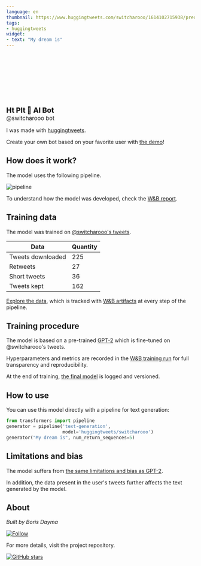 ```yaml
---
language: en
thumbnail: https://www.huggingtweets.com/switcharooo/1614102715938/predictions.png
tags:
- huggingtweets
widget:
- text: "My dream is"
---
```


<div>
<div style="width: 132px; height:132px; border-radius: 50%; background-size: cover; background-image: url('https://pbs.twimg.com/profile_images/1357939291276541952/YdCUHVto_400x400.jpg')">
</div>
<div style="margin-top: 8px; font-size: 19px; font-weight: 800">Ht Plt 🤖 AI Bot </div>
<div style="font-size: 15px">@switcharooo bot</div>
</div>

I was made with [huggingtweets](https://github.com/borisdayma/huggingtweets).

Create your own bot based on your favorite user with [the demo](https://colab.research.google.com/github/borisdayma/huggingtweets/blob/master/huggingtweets-demo.ipynb)!

## How does it work?

The model uses the following pipeline.

![pipeline](https://github.com/borisdayma/huggingtweets/blob/master/img/pipeline.png?raw=true)

To understand how the model was developed, check the [W&B report](https://app.wandb.ai/wandb/huggingtweets/reports/HuggingTweets-Train-a-model-to-generate-tweets--VmlldzoxMTY5MjI).

## Training data

The model was trained on [@switcharooo's tweets](https://twitter.com/switcharooo).

| Data | Quantity |
| --- | --- |
| Tweets downloaded | 225 |
| Retweets | 27 |
| Short tweets | 36 |
| Tweets kept | 162 |

[Explore the data](https://wandb.ai/wandb/huggingtweets/runs/2lkde1p2/artifacts), which is tracked with [W&B artifacts](https://docs.wandb.com/artifacts) at every step of the pipeline.

## Training procedure

The model is based on a pre-trained [GPT-2](https://huggingface.co/gpt2) which is fine-tuned on @switcharooo's tweets.

Hyperparameters and metrics are recorded in the [W&B training run](https://wandb.ai/wandb/huggingtweets/runs/1jqzneap) for full transparency and reproducibility.

At the end of training, [the final model](https://wandb.ai/wandb/huggingtweets/runs/1jqzneap/artifacts) is logged and versioned.

## How to use

You can use this model directly with a pipeline for text generation:

```python
from transformers import pipeline
generator = pipeline('text-generation',
                     model='huggingtweets/switcharooo')
generator("My dream is", num_return_sequences=5)
```

## Limitations and bias

The model suffers from [the same limitations and bias as GPT-2](https://huggingface.co/gpt2#limitations-and-bias).

In addition, the data present in the user's tweets further affects the text generated by the model.

## About

*Built by Boris Dayma*

[![Follow](https://img.shields.io/twitter/follow/borisdayma?style=social)](https://twitter.com/intent/follow?screen_name=borisdayma)

For more details, visit the project repository.

[![GitHub stars](https://img.shields.io/github/stars/borisdayma/huggingtweets?style=social)](https://github.com/borisdayma/huggingtweets)

